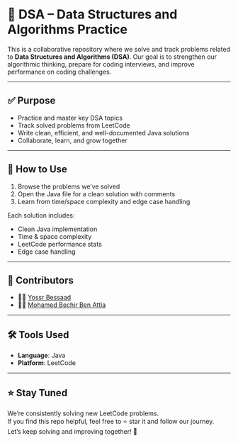 # 🧠 DSA – Data Structures and Algorithms Practice

This is a collaborative repository where we solve and track problems related to **Data Structures and Algorithms (DSA)**. Our goal is to strengthen our algorithmic thinking, prepare for coding interviews, and improve performance on coding challenges.

---

## ✅ Purpose

- Practice and master key DSA topics  
- Track solved problems from LeetCode  
- Write clean, efficient, and well-documented Java solutions  
- Collaborate, learn, and grow together  

---

## 🚀 How to Use

1. Browse the problems we’ve solved  
2. Open the Java file for a clean solution with comments  
3. Learn from time/space complexity and edge case handling

Each solution includes:
- Clean Java implementation  
- Time & space complexity  
- LeetCode performance stats  
- Edge case handling  

---

## 👥 Contributors

- 👩‍💻 [Yossr Bessaad](https://github.com/Yossrbessaad)  
- 👨‍💻 [Mohamed Bechir Ben Attia](https://github.com/MohamedBechir21)

---

## 🛠️ Tools Used

- **Language**: Java  
- **Platform**: LeetCode  

---

## ⭐ Stay Tuned

We’re consistently solving new LeetCode problems.  
If you find this repo helpful, feel free to ⭐ star it and follow our journey.  
Let’s keep solving and improving together! 🚀
